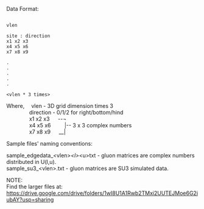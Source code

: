 Data Format:

```

vlen

site : direction
x1 x2 x3
x4 x5 x6
x7 x8 x9

.
.
.
.
.

<vlen * 3 times>

```

Where,&emsp; vlen		- 3D grid dimension times 3 <br />
&emsp;&emsp;&emsp;&emsp; direction	- 0/1/2 for right/bottom/hind <br />
&emsp;&emsp;&emsp;&emsp; x1 x2 x3 &emsp; --¬ <br />
&emsp;&emsp;&emsp;&emsp; x4 x5 x6 &emsp;&emsp; |-- 3 x 3 complex numbers <br />
&emsp;&emsp;&emsp;&emsp; x7 x8 x9 &emsp; __|<br />

Sample files' naming conventions: <br />

sample_edgedata_\<vlen\>_\<l\>_\<u\>txt	- gluon matrices are complex numbers distributed in U(l,u).<br />
sample_su3_\<vlen\>.txt			- gluon matrices are SU3 simulated data.<br />

NOTE: <br />
Find the larger files at: https://drive.google.com/drive/folders/1wI8U1A1Rwb2TMxi2UUTEJMoe6G2iubAY?usp=sharing
